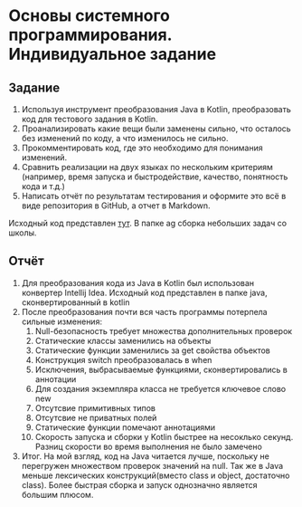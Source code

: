 # Основы системного программирования. Индивидуальное задание

## Задание
1. Используя инструмент преобразования Java в Kotlin, преобразовать код для тестового задания в Kotlin. 
1. Проанализировать какие вещи были заменены сильно, что осталось без изменений по коду, а что изменилось не сильно. 
1. Прокомментировать код, где это необходимо для понимания изменений.
1. Сравнить реализации на двух языках по нескольким критериям (например, время запуска и быстродействие, качество, понятность кода и т.д.)
1. Написать отчёт по результатам тестирования и оформите это всё в виде репозитория в GitHub, а отчет в Markdown.

Исходный код представлен [тут](https://github.com/YoHimik/StockMarketSimulator). В папке ag сборка небольших задач со школы.

## Отчёт
1. Для преобразования кода из Java в Kotlin был использован конвертер Intellij Idea. Исходный код представлен в папке java, сконвертированный в kotlin
1. После преобразования почти вся часть программы потерпела сильные изменения: 
    1. Null-безопасность требует множества дополнительных проверок
    1. Статические классы заменились на объекты  
    1. Статические функции заменились за get свойства объектов
    1. Конструкция switch преобразовалась в when
    1. Исключения, выбрасываемые функциями, сконвертировались в аннотации
    1. Для создания экземпляра класса не требуется ключевое слово new
    1. Отсутсвие примитивных типов
    1. Отсутсвие не приватных полей
    1. Статические функции помечают аннотациями
    1. Скорость запуска и сборки у Kotlin быстрее на несоклько секунд. Разниц скорости во время выполнения не было замечено
1. Итог. На мой взгляд, код на Java читается лучше, поскольку не перегружен множеством проверок значений на null. Так же в Java меньше лексических конструкций(вместо class и object, достаточно class). Более быстрая сборка и запуск однозначно является большим плюсом.     
